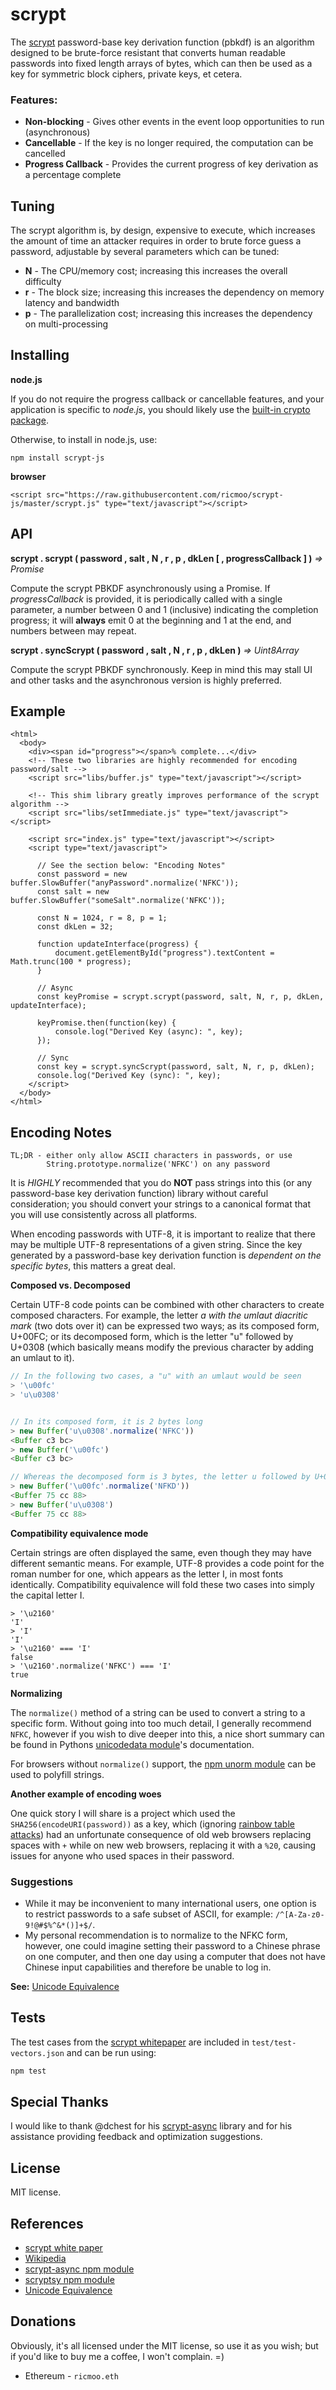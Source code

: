 # scrypt

The [scrypt](https://en.wikipedia.org/wiki/Scrypt) password-base key derivation function \(pbkdf\) is an algorithm designed to be brute-force resistant that converts human readable passwords into fixed length arrays of bytes, which can then be used as a key for symmetric block ciphers, private keys, et cetera.

### Features:

* **Non-blocking** - Gives other events in the event loop opportunities to run \(asynchronous\)
* **Cancellable** - If the key is no longer required, the computation can be cancelled
* **Progress Callback** - Provides the current progress of key derivation as a percentage complete

## Tuning

The scrypt algorithm is, by design, expensive to execute, which increases the amount of time an attacker requires in order to brute force guess a password, adjustable by several parameters which can be tuned:

* **N** - The CPU/memory cost; increasing this increases the overall difficulty
* **r** - The block size; increasing this increases the dependency on memory latency and bandwidth
* **p** - The parallelization cost; increasing this increases the dependency on multi-processing

## Installing

**node.js**

If you do not require the progress callback or cancellable features, and your application is specific to _node.js_, you should likely use the [built-in crypto package](https://nodejs.org/api/crypto.html#crypto_crypto_scrypt_password_salt_keylen_options_callback).

Otherwise, to install in node.js, use:

```text
npm install scrypt-js
```

**browser**

```markup
<script src="https://raw.githubusercontent.com/ricmoo/scrypt-js/master/scrypt.js" type="text/javascript"></script>
```

## API

**scrypt . scrypt \( password , salt , N , r , p , dkLen \[ , progressCallback \] \)** _=&gt; Promise_

Compute the scrypt PBKDF asynchronously using a Promise. If _progressCallback_ is provided, it is periodically called with a single parameter, a number between 0 and 1 \(inclusive\) indicating the completion progress; it will **always** emit 0 at the beginning and 1 at the end, and numbers between may repeat.

**scrypt . syncScrypt \( password , salt , N , r , p , dkLen \)** _=&gt; Uint8Array_

Compute the scrypt PBKDF synchronously. Keep in mind this may stall UI and other tasks and the asynchronous version is highly preferred.

## Example

```markup
<html>
  <body>
    <div><span id="progress"></span>% complete...</div>
    <!-- These two libraries are highly recommended for encoding password/salt -->
    <script src="libs/buffer.js" type="text/javascript"></script>

    <!-- This shim library greatly improves performance of the scrypt algorithm -->
    <script src="libs/setImmediate.js" type="text/javascript"></script>

    <script src="index.js" type="text/javascript"></script>
    <script type="text/javascript">

      // See the section below: "Encoding Notes"
      const password = new buffer.SlowBuffer("anyPassword".normalize('NFKC'));
      const salt = new buffer.SlowBuffer("someSalt".normalize('NFKC'));

      const N = 1024, r = 8, p = 1;
      const dkLen = 32;

      function updateInterface(progress) {
          document.getElementById("progress").textContent = Math.trunc(100 * progress);
      }

      // Async
      const keyPromise = scrypt.scrypt(password, salt, N, r, p, dkLen, updateInterface);

      keyPromise.then(function(key) {
          console.log("Derived Key (async): ", key);
      });

      // Sync
      const key = scrypt.syncScrypt(password, salt, N, r, p, dkLen);
      console.log("Derived Key (sync): ", key);
    </script>
  </body>
</html>
```

## Encoding Notes

```text
TL;DR - either only allow ASCII characters in passwords, or use
        String.prototype.normalize('NFKC') on any password
```

It is _HIGHLY_ recommended that you do **NOT** pass strings into this \(or any password-base key derivation function\) library without careful consideration; you should convert your strings to a canonical format that you will use consistently across all platforms.

When encoding passwords with UTF-8, it is important to realize that there may be multiple UTF-8 representations of a given string. Since the key generated by a password-base key derivation function is _dependent on the specific bytes_, this matters a great deal.

**Composed vs. Decomposed**

Certain UTF-8 code points can be combined with other characters to create composed characters. For example, the letter _a with the umlaut diacritic mark_ \(two dots over it\) can be expressed two ways; as its composed form, U+00FC; or its decomposed form, which is the letter "u" followed by U+0308 \(which basically means modify the previous character by adding an umlaut to it\).

```javascript
// In the following two cases, a "u" with an umlaut would be seen
> '\u00fc'
> 'u\u0308'


// In its composed form, it is 2 bytes long
> new Buffer('u\u0308'.normalize('NFKC'))
<Buffer c3 bc>
> new Buffer('\u00fc')
<Buffer c3 bc>

// Whereas the decomposed form is 3 bytes, the letter u followed by U+0308
> new Buffer('\u00fc'.normalize('NFKD'))
<Buffer 75 cc 88>
> new Buffer('u\u0308')
<Buffer 75 cc 88>
```

**Compatibility equivalence mode**

Certain strings are often displayed the same, even though they may have different semantic means. For example, UTF-8 provides a code point for the roman number for one, which appears as the letter I, in most fonts identically. Compatibility equivalence will fold these two cases into simply the capital letter I.

```text
> '\u2160'
'I'
> 'I'
'I'
> '\u2160' === 'I'
false
> '\u2160'.normalize('NFKC') === 'I'
true
```

**Normalizing**

The `normalize()` method of a string can be used to convert a string to a specific form. Without going into too much detail, I generally recommend `NFKC`, however if you wish to dive deeper into this, a nice short summary can be found in Pythons [unicodedata module](https://docs.python.org/2/library/unicodedata.html#unicodedata.normalize)'s documentation.

For browsers without `normalize()` support, the [npm unorm module](https://www.npmjs.com/package/unorm) can be used to polyfill strings.

**Another example of encoding woes**

One quick story I will share is a project which used the `SHA256(encodeURI(password))` as a key, which \(ignoring [rainbow table attacks](https://en.wikipedia.org/wiki/Rainbow_table)\) had an unfortunate consequence of old web browsers replacing spaces with `+` while on new web browsers, replacing it with a `%20`, causing issues for anyone who used spaces in their password.

### Suggestions

* While it may be inconvenient to many international users, one option is to restrict passwords to a safe subset of ASCII, for example: `/^[A-Za-z0-9!@#$%^&*()]+$/`.
* My personal recommendation is to normalize to the NFKC form, however, one could imagine setting their password to a Chinese phrase on one computer, and then one day using a computer that does not have Chinese input capabilities and therefore be unable to log in.

**See:** [Unicode Equivalence](https://en.wikipedia.org/wiki/Unicode_equivalence)

## Tests

The test cases from the [scrypt whitepaper](http://www.tarsnap.com/scrypt/scrypt.pdf) are included in `test/test-vectors.json` and can be run using:

```javascript
npm test
```

## Special Thanks

I would like to thank @dchest for his [scrypt-async](https://github.com/dchest/scrypt-async-js) library and for his assistance providing feedback and optimization suggestions.

## License

MIT license.

## References

* [scrypt white paper](http://www.tarsnap.com/scrypt/scrypt.pdf)
* [Wikipedia](https://en.wikipedia.org/wiki/Scrypt)
* [scrypt-async npm module](https://www.npmjs.com/package/scrypt-async)
* [scryptsy npm module](https://www.npmjs.com/package/scryptsy)
* [Unicode Equivalence](https://en.wikipedia.org/wiki/Unicode_equivalence)

## Donations

Obviously, it's all licensed under the MIT license, so use it as you wish; but if you'd like to buy me a coffee, I won't complain. =\)

* Ethereum - `ricmoo.eth`

